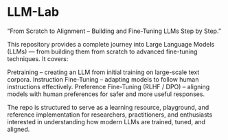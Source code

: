 # LLM-Lab
“From Scratch to Alignment – Building and Fine-Tuning LLMs Step by Step.”

This repository provides a complete journey into Large Language Models (LLMs) — from building them from scratch to advanced fine-tuning techniques. It covers:

Pretraining – creating an LLM from initial training on large-scale text corpora.
Instruction Fine-Tuning – adapting models to follow human instructions effectively.
Preference Fine-Tuning (RLHF / DPO) – aligning models with human preferences for safer and more useful responses.

The repo is structured to serve as a learning resource, playground, and reference implementation for researchers, practitioners, and enthusiasts interested in understanding how modern LLMs are trained, tuned, and aligned.
